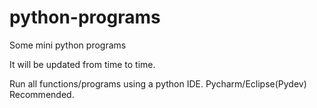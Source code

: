 # python-programs
Some mini python programs

It will be updated from time to time. 

Run all functions/programs using a python IDE. 
Pycharm/Eclipse(Pydev) Recommended. 
